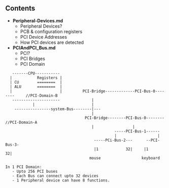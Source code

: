 ## Contents
  - **Peripheral-Devices.md**
    - Peripheral Devices?
    - PCB & configuration registers
    - PCI Device Addresses
    - How PCI devices are detected
  - **PCIAndPCI_Bus.md**
    - PCI?
    - PCI Bridges
    - PCI Domain
```
   -------CPU-----------
  |           Registers |
  | CU        ========  |
  | ALU       ========  |
  |                     |         PCI-Bridge-------------PCI-Bus-0--------     //PCI-Domain-B
   ---------------------              |
            |                         |
    ----------------system-Bus--------|---
                                      |
                                   PCI-Bridge--------PCI-Bus-0--------     //PCI-Domain-A
                                      |                 |
                                                -----PCI-Bus-1------
                                                |                  |
                                       -----PCi-Bus-2---      --PCI-Bus-3-         
                                       |1            32|     |1         32|
                                     mouse                  keyboard

In 1 PCI Domain:
   - Upto 256 PCI buses
   - Each Bus can connect upto 32 devices
   - 1 Peripheral device can have 8 functions.
``` 
